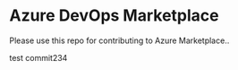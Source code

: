 # Azure DevOps Marketplace

Please use this repo for contributing to Azure Marketplace..

test commit234
